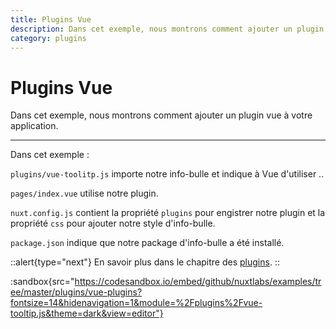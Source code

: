 ```yaml
---
title: Plugins Vue
description: Dans cet exemple, nous montrons comment ajouter un plugin vue à votre application.
category: plugins
---
```

# Plugins Vue

Dans cet exemple, nous montrons comment ajouter un plugin vue à votre application.

---

Dans cet exemple :

`plugins/vue-toolitp.js` importe notre info-bulle et indique à Vue d'utiliser ..

`pages/index.vue` utilise notre plugin.

`nuxt.config.js` contient la propriété `plugins` pour engistrer notre plugin et la propriété `css` pour ajouter notre style d'info-bulle.

`package.json` indique que notre package d'info-bulle a été installé.

::alert{type="next"}
En savoir plus dans le chapitre des [plugins](/docs/directory-structure/plugins#vue-plugins).
::

:sandbox{src="https://codesandbox.io/embed/github/nuxtlabs/examples/tree/master/plugins/vue-plugins?fontsize=14&hidenavigation=1&module=%2Fplugins%2Fvue-tooltip.js&theme=dark&view=editor"}
